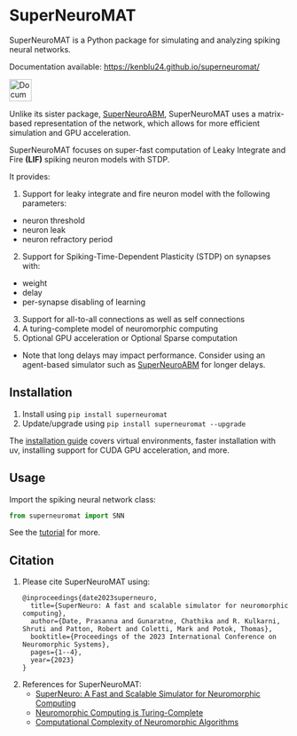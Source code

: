 # SuperNeuroMAT

SuperNeuroMAT is a Python package for simulating and analyzing spiking neural networks.

Documentation available: https://kenblu24.github.io/superneuromat/

[<img src="https://gist.githubusercontent.com/cxmeel/0dbc95191f239b631c3874f4ccf114e2/raw/documentation.svg" alt="Documentation" height="40" />](https://kenblu24.github.io/superneuromat/)

Unlike its sister package, [SuperNeuroABM](https://github.com/kenblu24/superneuroabm), SuperNeuroMAT uses a matrix-based representation
of the network, which allows for more efficient simulation and GPU acceleration.

SuperNeuroMAT focuses on super-fast computation of Leaky Integrate and Fire **(LIF)** spiking neuron models with STDP.

It provides:
1. Support for leaky integrate and fire neuron model with the following parameters:
  * neuron threshold
  * neuron leak
  * neuron refractory period
2. Support for Spiking-Time-Dependent Plasticity (STDP) on synapses with:
  * weight
  * delay
  * per-synapse disabling of learning
3. Support for all-to-all connections as well as self connections
4. A turing-complete model of neuromorphic computing
5. Optional GPU acceleration or Optional Sparse computation

* Note that long delays may impact performance. Consider using an agent-based simulator
such as [SuperNeuroABM](https://github.com/ORNL/superneuroabm) for longer delays.


## Installation
1. Install using `pip install superneuromat`
2. Update/upgrade using `pip install superneuromat --upgrade`

The [installation guide](https://kenblu24.github.io/superneuromat/guide/install.html)
covers virtual environments, faster installation with uv, installing support for CUDA GPU acceleration, and more.

## Usage
Import the spiking neural network class: 

```python
from superneuromat import SNN
```

See the [tutorial](https://kenblu24.github.io/superneuromat/guide/firstrun.html) for more.

## Citation
1. Please cite SuperNeuroMAT using:
	```
	@inproceedings{date2023superneuro,
	  title={SuperNeuro: A fast and scalable simulator for neuromorphic computing},
	  author={Date, Prasanna and Gunaratne, Chathika and R. Kulkarni, Shruti and Patton, Robert and Coletti, Mark and Potok, Thomas},
	  booktitle={Proceedings of the 2023 International Conference on Neuromorphic Systems},
	  pages={1--4},
	  year={2023}
	}
	```
2. References for SuperNeuroMAT:
	- [SuperNeuro: A Fast and Scalable Simulator for Neuromorphic Computing](https://dl.acm.org/doi/abs/10.1145/3589737.3606000)
	- [Neuromorphic Computing is Turing-Complete](https://dl.acm.org/doi/abs/10.1145/3546790.3546806)
	- [Computational Complexity of Neuromorphic Algorithms](https://dl.acm.org/doi/abs/10.1145/3477145.3477154)
